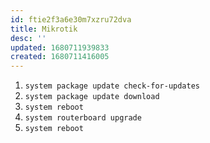 ```yaml
---
id: ftie2f3a6e30m7xzru72dva
title: Mikrotik
desc: ''
updated: 1680711939833
created: 1680711416005
---
```


1. `system package update check-for-updates`
2. `system package update download`
3. `system reboot`
4. `system routerboard upgrade`
5. `system reboot`